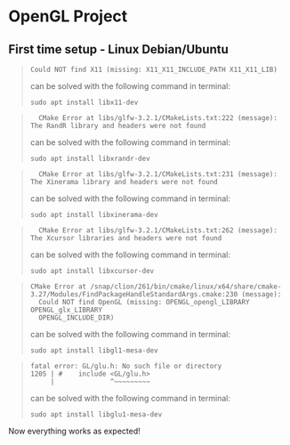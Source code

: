 # OpenGL Project

## First time setup - Linux Debian/Ubuntu
> ```commandline
> Could NOT find X11 (missing: X11_X11_INCLUDE_PATH X11_X11_LIB)
> ```
> can be solved with the following command in terminal:
> ```commandline
> sudo apt install libx11-dev
> ```

> ```commandline
>   CMake Error at libs/glfw-3.2.1/CMakeLists.txt:222 (message):
> The RandR library and headers were not found
> ```
> can be solved with the following command in terminal:
> ```commandline
> sudo apt install libxrandr-dev
> ```

> ```commandline
>   CMake Error at libs/glfw-3.2.1/CMakeLists.txt:231 (message):
> The Xinerama library and headers were not found
> ```
> can be solved with the following command in terminal:
> ```commandline
> sudo apt install libxinerama-dev
> ```

> ```commandline
>   CMake Error at libs/glfw-3.2.1/CMakeLists.txt:262 (message):
> The Xcursor libraries and headers were not found
> ```
> can be solved with the following command in terminal:
> ```commandline
> sudo apt install libxcursor-dev
> ```

> ```commandline
> CMake Error at /snap/clion/261/bin/cmake/linux/x64/share/cmake-3.27/Modules/FindPackageHandleStandardArgs.cmake:230 (message):
>   Could NOT find OpenGL (missing: OPENGL_opengl_LIBRARY OPENGL_glx_LIBRARY
>   OPENGL_INCLUDE_DIR)
> ```
> can be solved with the following command in terminal:
> ```commandline
> sudo apt install libgl1-mesa-dev
> ```

> ```commandline
> fatal error: GL/glu.h: No such file or directory
> 1205 | #    include <GL/glu.h>
>      |              ^~~~~~~~~~
> ```
> can be solved with the following command in terminal:
> ```commandline
> sudo apt install libglu1-mesa-dev
> ```

Now everything works as expected!